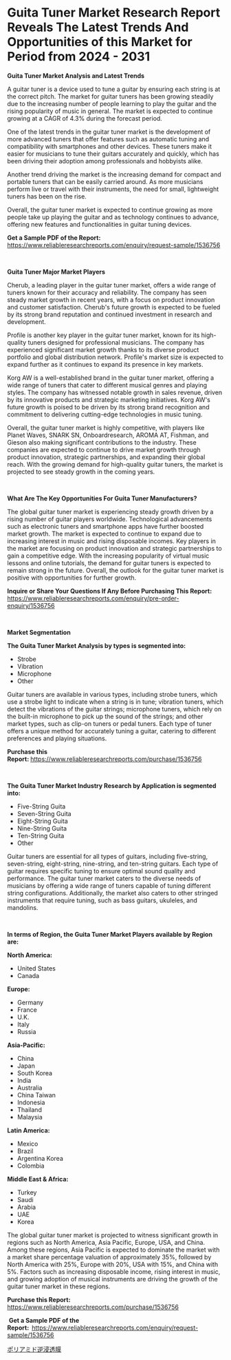 <p><h1>Guita Tuner Market Research Report Reveals The Latest Trends And Opportunities of this Market for Period from 2024 - 2031</h1></p><p><strong>Guita Tuner Market Analysis and Latest Trends</strong></p>
<p><p>A guitar tuner is a device used to tune a guitar by ensuring each string is at the correct pitch. The market for guitar tuners has been growing steadily due to the increasing number of people learning to play the guitar and the rising popularity of music in general. The market is expected to continue growing at a CAGR of 4.3% during the forecast period.</p><p>One of the latest trends in the guitar tuner market is the development of more advanced tuners that offer features such as automatic tuning and compatibility with smartphones and other devices. These tuners make it easier for musicians to tune their guitars accurately and quickly, which has been driving their adoption among professionals and hobbyists alike.</p><p>Another trend driving the market is the increasing demand for compact and portable tuners that can be easily carried around. As more musicians perform live or travel with their instruments, the need for small, lightweight tuners has been on the rise.</p><p>Overall, the guitar tuner market is expected to continue growing as more people take up playing the guitar and as technology continues to advance, offering new features and functionalities in guitar tuning devices.</p></p>
<p><strong>Get a Sample PDF of the Report:&nbsp;</strong> <a href="https://www.reliableresearchreports.com/enquiry/request-sample/1536756">https://www.reliableresearchreports.com/enquiry/request-sample/1536756</a></p>
<p>&nbsp;</p>
<p><strong>Guita Tuner Major Market Players</strong></p>
<p><p>Cherub, a leading player in the guitar tuner market, offers a wide range of tuners known for their accuracy and reliability. The company has seen steady market growth in recent years, with a focus on product innovation and customer satisfaction. Cherub's future growth is expected to be fueled by its strong brand reputation and continued investment in research and development.</p><p>Profile is another key player in the guitar tuner market, known for its high-quality tuners designed for professional musicians. The company has experienced significant market growth thanks to its diverse product portfolio and global distribution network. Profile's market size is expected to expand further as it continues to expand its presence in key markets.</p><p>Korg AW is a well-established brand in the guitar tuner market, offering a wide range of tuners that cater to different musical genres and playing styles. The company has witnessed notable growth in sales revenue, driven by its innovative products and strategic marketing initiatives. Korg AW's future growth is poised to be driven by its strong brand recognition and commitment to delivering cutting-edge technologies in music tuning.</p><p>Overall, the guitar tuner market is highly competitive, with players like Planet Waves, SNARK SN, Onboardresearch, AROMA AT, Fishman, and Gieson also making significant contributions to the industry. These companies are expected to continue to drive market growth through product innovation, strategic partnerships, and expanding their global reach. With the growing demand for high-quality guitar tuners, the market is projected to see steady growth in the coming years.</p></p>
<p>&nbsp;</p>
<p><strong>What Are The Key Opportunities For Guita Tuner Manufacturers?</strong></p>
<p><p>The global guitar tuner market is experiencing steady growth driven by a rising number of guitar players worldwide. Technological advancements such as electronic tuners and smartphone apps have further boosted market growth. The market is expected to continue to expand due to increasing interest in music and rising disposable incomes. Key players in the market are focusing on product innovation and strategic partnerships to gain a competitive edge. With the increasing popularity of virtual music lessons and online tutorials, the demand for guitar tuners is expected to remain strong in the future. Overall, the outlook for the guitar tuner market is positive with opportunities for further growth.</p></p>
<p><strong>Inquire or Share Your Questions If Any Before Purchasing This Report:</strong> <a href="https://www.reliableresearchreports.com/enquiry/pre-order-enquiry/1536756">https://www.reliableresearchreports.com/enquiry/pre-order-enquiry/1536756</a></p>
<p>&nbsp;</p>
<p><strong>Market Segmentation</strong></p>
<p><strong>The Guita Tuner Market Analysis by types is segmented into:</strong></p>
<p><ul><li>Strobe</li><li>Vibration</li><li>Microphone</li><li>Other</li></ul></p>
<p><p>Guitar tuners are available in various types, including strobe tuners, which use a strobe light to indicate when a string is in tune; vibration tuners, which detect the vibrations of the guitar strings; microphone tuners, which rely on the built-in microphone to pick up the sound of the strings; and other market types, such as clip-on tuners or pedal tuners. Each type of tuner offers a unique method for accurately tuning a guitar, catering to different preferences and playing situations.</p></p>
<p><strong>Purchase this Report:&nbsp;</strong><a href="https://www.reliableresearchreports.com/purchase/1536756">https://www.reliableresearchreports.com/purchase/1536756</a></p>
<p>&nbsp;</p>
<p><strong>The Guita Tuner Market Industry Research by Application is segmented into:</strong></p>
<p><ul><li>Five-String Guita</li><li>Seven-String Guita</li><li>Eight-String Guita</li><li>Nine-String Guita</li><li>Ten-String Guita</li><li>Other</li></ul></p>
<p><p>Guitar tuners are essential for all types of guitars, including five-string, seven-string, eight-string, nine-string, and ten-string guitars. Each type of guitar requires specific tuning to ensure optimal sound quality and performance. The guitar tuner market caters to the diverse needs of musicians by offering a wide range of tuners capable of tuning different string configurations. Additionally, the market also caters to other stringed instruments that require tuning, such as bass guitars, ukuleles, and mandolins.</p></p>
<p>&nbsp;</p>
<p><strong>In terms of Region, the Guita Tuner Market Players available by Region are:</strong></p>
<p>
    <p> <strong> North America: </strong>
        <ul>
            <li>United States</li>
            <li>Canada</li>
        </ul>
        </p> 
    <p> <strong> Europe: </strong>
        <ul>
            <li>Germany</li>
            <li>France</li>
            <li>U.K.</li>
            <li>Italy</li>
            <li>Russia</li>
        </ul>
        </p> 
    <p> <strong> Asia-Pacific: </strong>
        <ul>
            <li>China</li>
            <li>Japan</li>
            <li>South Korea</li>
            <li>India</li>
            <li>Australia</li>
            <li>China Taiwan</li>
            <li>Indonesia</li>
            <li>Thailand</li>
            <li>Malaysia</li>
        </ul>
        </p> 
    <p> <strong> Latin America: </strong>
        <ul>
            <li>Mexico</li>
            <li>Brazil</li>
            <li>Argentina Korea</li>
            <li>Colombia</li>
        </ul>
        </p> 
    <p> <strong> Middle East & Africa: </strong>
        <ul>
            <li>Turkey</li>
            <li>Saudi</li>
            <li>Arabia</li>
            <li>UAE</li>
            <li>Korea</li>
        </ul>
    </p>
    </p>
<p><p>The global guitar tuner market is projected to witness significant growth in regions such as North America, Asia Pacific, Europe, USA, and China. Among these regions, Asia Pacific is expected to dominate the market with a market share percentage valuation of approximately 35%, followed by North America with 25%, Europe with 20%, USA with 15%, and China with 5%. Factors such as increasing disposable income, rising interest in music, and growing adoption of musical instruments are driving the growth of the guitar tuner market in these regions.</p></p>
<p><strong>Purchase this Report: </strong><a href="https://www.reliableresearchreports.com/purchase/1536756">https://www.reliableresearchreports.com/purchase/1536756</a></p>
<p>&nbsp;<strong>Get a Sample PDF of the Report:&nbsp;&nbsp;</strong><a href="https://www.reliableresearchreports.com/enquiry/request-sample/1536756">https://www.reliableresearchreports.com/enquiry/request-sample/1536756</a></p>
<p><strong></strong></p>
<p><p><a href="https://medium.com/@chloekessler01/%E3%83%9D%E3%83%AA%E3%82%A2%E3%83%9F%E3%83%89%E9%80%86%E6%B5%B8%E9%80%8F%E8%86%9C%E5%B8%82%E5%A0%B4%E3%81%AF-%E5%B8%82%E5%A0%B4%E3%82%B7%E3%82%A7%E3%82%A2-%E3%82%B5%E3%82%A4%E3%82%BA-%E3%81%8A%E3%82%88%E3%81%B32031%E5%B9%B4%E3%81%BE%E3%81%A7%E3%81%AE%E4%BA%88%E6%B8%AC%E3%82%92%E9%87%8D%E7%82%B9%E3%81%AB%E3%81%97%E3%81%A6%E3%81%84%E3%81%BE%E3%81%99-f7f970ec9b44">ポリアミド逆浸透膜</a></p></p>